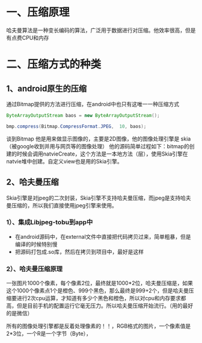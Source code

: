 # 一、压缩原理
哈夫曼算法是一种变长编码的算法，广泛用于数据进行对压缩。他效率很高，但是有点费CPU和内存

# 二、压缩方式的种类
## 1、android原生的压缩
通过Bitmap提供的方法进行压缩，在android中也只有这唯一一种压缩方式
```java
ByteArrayOutputStream baos = new ByteArrayOutputStream();

bmp.compress(Bitmap.CompressFormat.JPEG,  10, baos);
```
谈到Bitmap 他是用来做显示图像的，主要是2D图像，他的图像处理引擎是 skia（被google收到并用与网页等的图像处理）
他的源码简单过程如下：bitmap的创建的时候会调用natvieCreate，这个方法是一本地方法（层），使用Skia引擎在natvie堆中创建。自定义view也是用的Skia引擎。

## 2、哈夫曼压缩
Skia引擎是对jpeg的二次封装，Skia引擎不支持哈夫曼压缩，而jpeg是支持哈夫曼压缩的，所以我们直接使用jpeg引擎来使用。

### 1）、集成Libjpeg-tobu到app中
- 在android源码中，在external文件中直接把代码拷贝过来，简单粗暴，但是编译的时候特别慢
- 把源码打包成.so库，然后在拷贝到项目中，最好是这样

### 2）、哈夫曼压缩原理
一张图片1000个像素，每个像素2位，最终就是1000*2位，哈夫曼压缩是，如果这个1000个像素点1个是橙色、999个黑色，那么最终是999+2个，但是哈夫曼压缩要进行2次cpu运算，才知道有多少个黑色和橙色，所以对cpu和内存要求都高，但是目前手机的配置运行它毫无压力。所以哈夫曼压缩开始流行。（用的最好的是微信）

所有的图像处理引擎都是反着处理像素的！！，RGB格式的图片，一个像素值是2*3位，一个R是一个字节（Byte），











